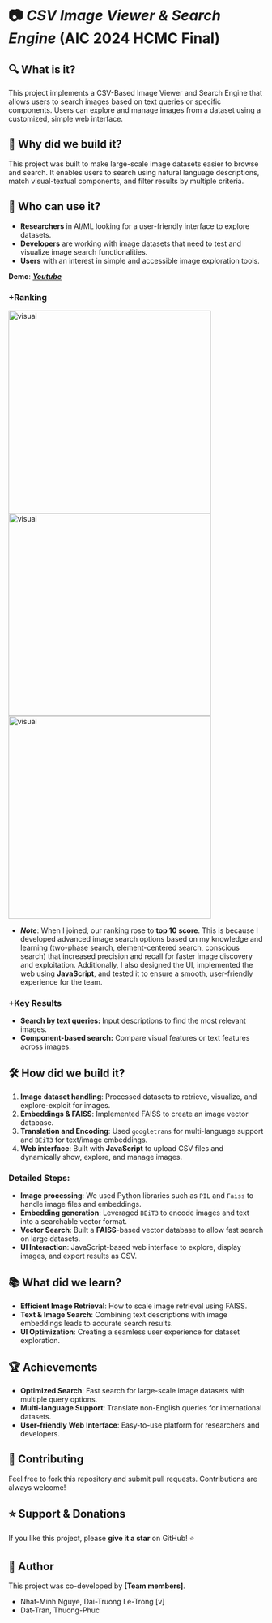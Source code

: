 # 📷 ***CSV Image Viewer & Search Engine*** (AIC 2024 HCMC Final)

## 🔍 What is it?
This project implements a CSV-Based Image Viewer and Search Engine that allows users to search images based on text queries or specific components. Users can explore and manage images from a dataset using a customized, simple web interface.

## 🤔 Why did we build it?
This project was built to make large-scale image datasets easier to browse and search. It enables users to search using natural language descriptions, match visual-textual components, and filter results by multiple criteria.

## 👥 Who can use it?
- **Researchers** in AI/ML looking for a user-friendly interface to explore datasets.
- **Developers** are working with image datasets that need to test and visualize image search functionalities.
- **Users** with an interest in simple and accessible image exploration tools.

**Demo**: [***Youtube***](#https://youtu.be/beTfzzNcTM4)
### +Ranking

<img src="https://github.com/user-attachments/assets/391d6ae8-ef71-42dc-a034-1abc5f7a35b3" alt="visual" width="400"/>
<img src="https://github.com/user-attachments/assets/bdeab9de-4f64-4eff-a565-eec56999dc5c" alt="visual" width="400"/>
<img src="https://github.com/user-attachments/assets/9a051e57-ce10-454e-a665-4985e33d72c1" alt="visual" width="400"/>

- ***Note***: When I joined, our ranking rose to **top 10 score**. This is because I developed advanced image search options based on my knowledge and learning (two-phase search, element-centered search, conscious search) that increased precision and recall for faster image discovery and exploitation. Additionally, I also designed the UI, implemented the web using **JavaScript**, and tested it to ensure a smooth, user-friendly experience for the team.

### +Key Results
- **Search by text queries:** Input descriptions to find the most relevant images.
- **Component-based search:** Compare visual features or text features across images.
  
## 🛠️ How did we build it?
1. **Image dataset handling**: Processed datasets to retrieve, visualize, and explore-exploit for images.
2. **Embeddings & FAISS**: Implemented FAISS to create an image vector database.
3. **Translation and Encoding**: Used `googletrans` for multi-language support and `BEiT3` for text/image embeddings.
4. **Web interface**: Built with **JavaScript** to upload CSV files and dynamically show, explore, and manage images.

### Detailed Steps:
- **Image processing**: We used Python libraries such as `PIL` and `Faiss` to handle image files and embeddings.
- **Embedding generation**: Leveraged `BEiT3` to encode images and text into a searchable vector format.
- **Vector Search**: Built a **FAISS**-based vector database to allow fast search on large datasets.
- **UI Interaction**: JavaScript-based web interface to explore, display images, and export results as CSV.

## 📚 What did we learn?
- **Efficient Image Retrieval**: How to scale image retrieval using FAISS.
- **Text & Image Search**: Combining text descriptions with image embeddings leads to accurate search results.
- **UI Optimization**: Creating a seamless user experience for dataset exploration.

## 🏆 Achievements
- **Optimized Search**: Fast search for large-scale image datasets with multiple query options.
- **Multi-language Support**: Translate non-English queries for international datasets.
- **User-friendly Web Interface**: Easy-to-use platform for researchers and developers.

## 🤝 Contributing
Feel free to fork this repository and submit pull requests. Contributions are always welcome!

## ⭐ Support & Donations
If you like this project, please **give it a star** on GitHub! ⭐

## 👤 Author

This project was co-developed by **[Team members]**. 
- Nhat-Minh Nguye, Dai-Truong Le-Trong [v]
- Dat-Tran, Thuong-Phuc
